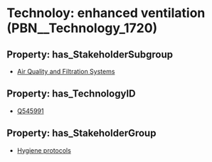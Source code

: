 # Technoloy: __enhanced ventilation__ (PBN__Technology_1720)

## Property: has_StakeholderSubgroup

* [Air Quality and Filtration Systems](PBN__TechSubgroup_76)

## Property: has_TechnologyID

* [Q545991](Q545991)

## Property: has_StakeholderGroup

* [Hygiene protocols](PBN__TechGroup_9)


